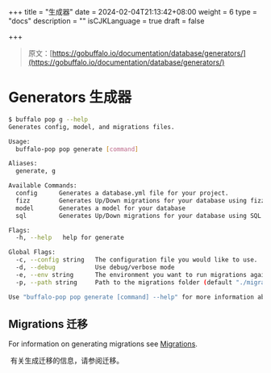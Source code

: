 +++
title = "生成器"
date = 2024-02-04T21:13:42+08:00
weight = 6
type = "docs"
description = ""
isCJKLanguage = true
draft = false

+++

> 原文：[https://gobuffalo.io/documentation/database/generators/](https://gobuffalo.io/documentation/database/generators/)

# Generators 生成器 

```bash
$ buffalo pop g --help
Generates config, model, and migrations files.

Usage:
  buffalo-pop pop generate [command]

Aliases:
  generate, g

Available Commands:
  config      Generates a database.yml file for your project.
  fizz        Generates Up/Down migrations for your database using fizz.
  model       Generates a model for your database
  sql         Generates Up/Down migrations for your database using SQL.

Flags:
  -h, --help   help for generate

Global Flags:
  -c, --config string   The configuration file you would like to use.
  -d, --debug           Use debug/verbose mode
  -e, --env string      The environment you want to run migrations against. Will use $GO_ENV if set. (default "development")
  -p, --path string     Path to the migrations folder (default "./migrations")

Use "buffalo-pop pop generate [command] --help" for more information about a command.
```

## Migrations 迁移 

For information on generating migrations see [Migrations](https://gobuffalo.io/documentation/database/migrations).

​	有关生成迁移的信息，请参阅迁移。